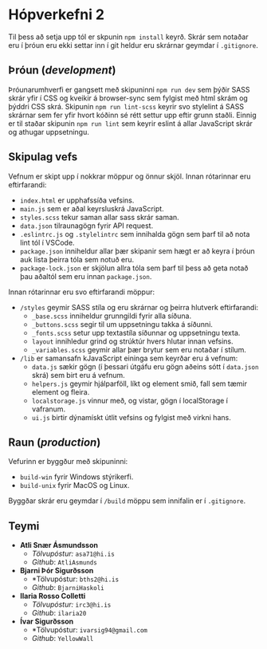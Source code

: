 # Hópverkefni 2

Til þess að setja upp tól er skpunin `npm install` keyrð.
Skrár sem notaðar eru í þróun eru ekki settar inn í git heldur eru skrárnar geymdar í `.gitignore`.

## Þróun (_development_)

Þróunarumhverfi er gangsett með skipuninni `npm run dev` sem þýðir SASS skrár yfir í CSS og kveikir á browser-sync sem fylgist með html skrám og þýddri CSS skrá. Skipunin `npm run lint-scss` keyrir svo stylelint á SASS skrárnar sem fer yfir hvort kóðinn sé rétt settur upp eftir grunn staðli. Einnig er til staðar skipunin `npm run lint` sem keyrir eslint á allar JavaScript skrár og athugar uppsetningu.

## Skipulag vefs

Vefnum er skipt upp í nokkrar möppur og önnur skjöl. Innan rótarinnar eru eftirfarandi:

- `index.html` er upphafssíða vefsins.
- `main.js` sem er aðal keyrsluskrá JavaScript.
- `styles.scss` tekur saman allar sass skrár saman.
- `data.json` tilraunagögn fyrir API request.
- `.eslintrc.js` og `.stylelintrc` sem innihalda gögn sem þarf til að nota lint tól í VSCode.
- `package.json` inniheldur allar þær skipanir sem hægt er að keyra í þróun auk lista þeirra tóla sem notuð eru.
- `package-lock.json` er skjölun allra tóla sem þarf til þess að geta notað þau aðaltól sem eru innan `package.json`.

Innan rótarinnar eru svo eftirfarandi möppur:

- `/styles` geymir SASS stíla og eru skrárnar og þeirra hlutverk eftirfarandi:
  - `_base.scss` inniheldur grunngildi fyrir alla síðuna.
  - `_buttons.scss` segir til um uppsetningu takka á síðunni.
  - `_fonts.scss` setur upp textastíla síðunnar og uppsetningu texta.
  - `layout` innihledur grind og strúktúr hvers hlutar innan vefsins.
  - `_variables.scss` geymir allar þær brytur sem eru notaðar í stílum.
- `/lib` er samansafn kJavaScript eininga sem keyrðar eru á vefnum:
  - `data.js` sækir gögn (í þessari útgáfu eru gögn aðeins sótt í `data.json` skrá) sem birt eru á vefnum.
  - `helpers.js` geymir hjálparföll, líkt og element smið, fall sem tæmir element og fleira.
  - `localstorage.js` vinnur með, og vistar, gögn í localStorage í vafranum.
  - `ui.js` birtir dýnamískt útlit vefsins og fylgist með virkni hans.

## Raun (_production_)

Vefurinn er byggður með skipuninni:

- `build-win` fyrir Windows stýrikerfi.
- `build-unix` fyrir MacOS og Linux.

Byggðar skrár eru geymdar í `/build` möppu sem innifalin er í `.gitignore`.

## Teymi

- **Atli Snær Ásmundsson**
  - _Tölvupóstur:_ `asa71@hi.is`
  - _Github_: `AtliAsmunds`
- **Bjarni Þór Sigurðsson**
  - \*Tölvupóstur: `bths2@hi.is`
  - _Github_: `BjarniHaskoli`
- **Ilaria Rosso Colletti**
  - _Tölvupóstur:_ `irc3@hi.is`
  - _Github_: `ilaria20`
- **Ívar Sigurðsson**
  - \*Tölvupóstur: `ivarsig94@gmail.com`
  - _Github_: `YellowWall`
